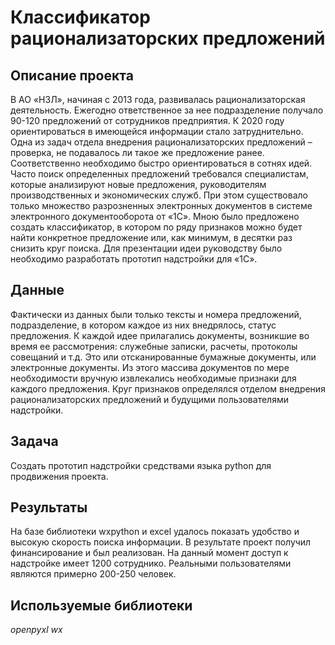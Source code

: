 # Классификатор рационализаторских предложений

## Описание проекта

В АО «НЗЛ», начиная с 2013 года, развивалась рационализаторская деятельность. Ежегодно ответственное за нее подразделение получало 90-120 предложений от сотрудников предприятия. К 2020 году ориентироваться в имеющейся информации стало затруднительно.
Одна из задач отдела внедрения рационализаторских предложений – проверка, не подавалось ли такое же предложение ранее. Соответственно необходимо быстро ориентироваться в сотнях идей. Часто поиск определенных предложений требовался специалистам, которые анализируют новые предложения, руководителям производственных и экономических служб. При этом существовало только множество разрозненных электронных документов в системе электронного документооборота от «1С».
Мною было предложено создать классификатор, в котором по ряду признаков можно будет найти конкретное предложение или, как минимум, в десятки раз снизить круг поиска. Для презентации идеи руководству было необходимо разработать прототип надстройки для «1С».

## Данные

Фактически из данных были только тексты и номера предложений, подразделение, в котором каждое из них внедрялось, статус предложения.
К каждой идее прилагались документы, возникшие во время ее рассмотрения: служебные записки, расчеты, протоколы совещаний и т.д. Это или отсканированные бумажные документы, или электронные документы.
Из этого массива документов по мере необходимости вручную извлекались необходимые признаки для каждого предложения. Круг признаков определялся отделом внедрения рационализаторских предложений и будущими пользователями надстройки.

## Задача

Создать прототип надстройки средствами языка python для продвижения проекта.

## Результаты

На базе библиотеки wxpython и excel удалось показать удобство и высокую скорость поиска информации. В результате проект получил финансирование и был реализован. На данный момент доступ к надстройке имеет 1200 сотруднико. Реальными пользователями являются примерно 200-250 человек.

## Используемые библиотеки

*openpyxl*
*wx*
